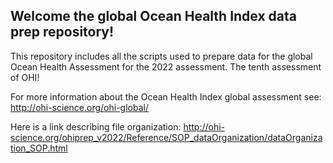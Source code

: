 ## Welcome the global Ocean Health Index data prep repository!

This repository includes all the scripts used to prepare data for the global Ocean Health Assessment
for the 2022 assessment. The tenth assessment of OHI! 

For more information about the Ocean Health Index global assessment see: http://ohi-science.org/ohi-global/

Here is a link describing file organization: http://ohi-science.org/ohiprep_v2022/Reference/SOP_dataOrganization/dataOrganization_SOP.html
